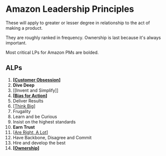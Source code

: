# Amazon Leadership Principles

These will apply to greater or lesser degree in relationship to the act of making a product.

They are roughly ranked in frequency. Ownership is last because it's always important.

Most critical LPs for Amazon PMs are bolded.

## ALPs

1. **[[Customer Obsession]]**
2. **Dive Deep**
3. [[Invent and Simplify]]
4. **[[Bias for Action]]**
5. Deliver Results
6. [[Think Big]]
7. Frugality
8. Learn and be Curious
9. Insist on the highest standards
10. **Earn Trust**
11. [[Are Right, A Lot]]
12. Have Backbone, Disagree and Commit
13. Hire and develop the best
14. **[[Ownership]]**

[//begin]: # "Autogenerated link references for markdown compatibility"
[Customer Obsession]: customer-obsession "Customer Obsession"
[Bias for Action]: bias-for-action "Bias for Action"
[Think Big]: think-big "Think Big"
[Are Right, A Lot]: are-right-a-lot "Are Right, A Lot"
[Ownership]: ownership "Ownership"
[//end]: # "Autogenerated link references"